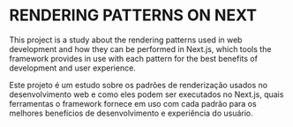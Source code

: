 # RENDERING PATTERNS ON NEXT

This project is a study about the rendering patterns used in web development and how they can be performed in Next.js, which tools the framework provides in use with each pattern for the best benefits of development and user experience.

Este projeto é um estudo sobre os padrões de renderização usados ​​no desenvolvimento web e como eles podem ser executados no Next.js, quais ferramentas o framework fornece em uso com cada padrão para os melhores benefícios de desenvolvimento e experiência do usuário.


